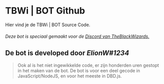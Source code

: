 # TBWi | BOT Github



Hier vind je de TBWi | BOT Source Code. 
###### Deze bot is speciaal gemaakt voor de [Discord van TheBlackWizards.](https://bit.ly/tbwi)




## De bot is developed door *ElionW#1234*

> Ook al is het niet ingewikkelde code, er zijn honderden uren gestopt in het maken van de bot.
> De bot is voor een deel gecode in JavaScript/NodeJS, en voor het meeste in DBD.js.
